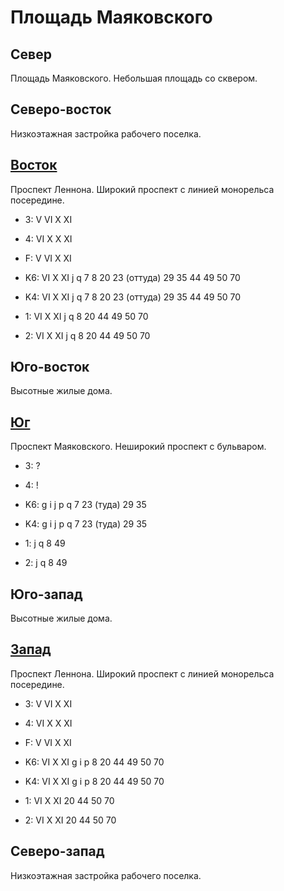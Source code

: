 # Площадь Маяковского

## Север

Площадь Маяковского.
Небольшая площадь со сквером.

## Северо-восток

Низкоэтажная застройка рабочего поселка.

## [Восток](./10560100.md)

Проспект Леннона.
Широкий проспект с линией монорельса посередине.

* 3:    V   VI  X   XI
* 4:    VI  X   X   XI
* F:    V   VI  X   XI

* K6:   VI  X   XI
        j   q
        7   8   20  23 (оттуда) 29  35  44  49  50  70
* K4:   VI  X   XI
        j   q
        7   8   20  23 (оттуда) 29  35  44  49  50  70
* 1:    VI  X   XI
        j   q
        8   20  44  49  50  70
* 2:    VI  X   XI
        j   q
        8   20  44  49  50  70

## Юго-восток

Высотные жилые дома.

## [Юг](./10555110.md)

Проспект Маяковского.
Неширокий проспект с бульваром.

* 3:    ?
* 4:    !

* K6:   g   i   j   p   q
        7   23 (туда)   29  35
* K4:   g   i   j   p   q
        7   23 (туда)   29  35
* 1:    j   q
        8   49
* 2:    j   q
        8   49

## Юго-запад

Высотные жилые дома.

## [Запад](./10545100.md)

Проспект Леннона.
Широкий проспект с линией монорельса посередине.

* 3:    V   VI  X   XI
* 4:    VI  X   X   XI
* F:    V   VI  X   XI

* K6:   VI  X   XI
        g   i   p
        8   20  44  49  50  70
* K4:   VI  X   XI
        g   i   p
        8   20  44  49  50  70
* 1:    VI  X   XI
        20  44  50  70
* 2:    VI  X   XI
        20  44  50  70

## Северо-запад

Низкоэтажная застройка рабочего поселка.
